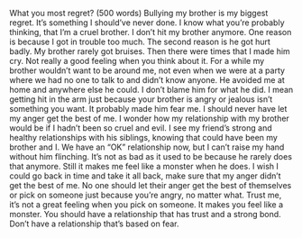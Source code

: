 What you most regret? (500 words)
Bullying my brother is my biggest regret. It’s something I should’ve never done.
I know what you’re probably thinking, that I’m a cruel brother. I don’t hit my brother anymore. One reason is because I got in trouble too much. The second reason is he got hurt badly. My brother rarely got bruises. Then there were times that I made him cry. Not really a good feeling when you think about it.
For a while my brother wouldn’t want to be around me, not even when we were at a party where we had no one to talk to and didn’t know anyone. He avoided me at home and anywhere else he could. I don’t blame him for what he did. I mean getting hit in the arm just because your brother is angry or jealous isn’t something you want. It probably made him fear me. I should never have let my anger get the best of me.
I wonder how my relationship with my brother would be if I hadn’t been so cruel and evil. I see my friend’s strong and healthy relationships with his siblings, knowing that could have been my brother and I. We have an “OK” relationship now, but I can’t raise my hand without him flinching. It’s not as bad as it used to be because he rarely does that anymore. Still it makes me feel like a monster when he does.
I wish I could go back in time and take it all back, make sure that my anger didn’t get the best of me. No one should let their anger get the best of themselves or pick on someone just because you’re angry, no matter what. Trust me, it’s not a great feeling when you pick on someone. It makes you feel like a monster. You should have a relationship that has trust and a strong bond. Don’t have a relationship that’s based on fear.